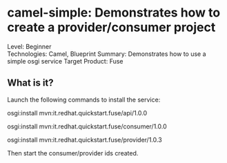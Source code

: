 camel-simple: Demonstrates how to create a provider/consumer project
======================================================
Level: Beginner  
Technologies: Camel, Blueprint
Summary: Demonstrates how to use a simple osgi service
Target Product: Fuse


What is it?
-----------

Launch the following commands to install the service:

  osgi:install mvn:it.redhat.quickstart.fuse/api/1.0.0

  osgi:install mvn:it.redhat.quickstart.fuse/consumer/1.0.0

  osgi:install mvn:it.redhat.quickstart.fuse/provider/1.0.3
  
Then start the consumer/provider ids created.
